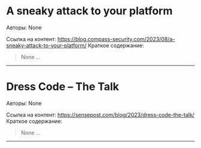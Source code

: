 # A sneaky attack to your platform 

Авторы: 
None

Ссылка на контент: 
https://blog.compass-security.com/2023/08/a-sneaky-attack-to-your-platform/
Краткое содержание: 

<blockquote>
None   ...   
</blockquote>

---

# Dress Code – The Talk

Авторы: 
None

Ссылка на контент: 
https://sensepost.com/blog/2023/dress-code-the-talk/
Краткое содержание: 

<blockquote>
None   ...   
</blockquote>

---

